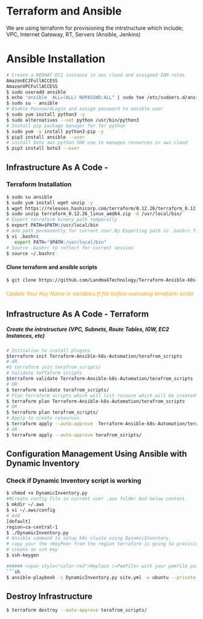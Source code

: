 # Terraform and Ansible
We are using terraform for provisioning the intrstructure which include; VPC, Internet Gateway, RT, Servers (Ansible, Jenkins)

# Ansible Installation
``` sh
# Create a REDHAT EC2 instance in aws cloud and assigned IAM roles
AmazonEC2FullACCESS
AmazonVPCFullACCESS
$ sudo useradd ansible
$ echo "ansible  ALL=(ALL) NOPASSWD:ALL" | sudo tee /etc/sudoers.d/ansible
$ sudo su - ansible
# Enable PassowrdLogin and assign password to ansible user
$ sudo yum install python3 -y
$ sudo alternatives --set python /usr/bin/python3
# Install pip package manager for for python 
$ sudo yum -y install python3-pip -y
$ pip3 install ansible --user
# install boto aws python SDK use to manages resources in aws cloud
$ pip3 install boto3 --user
```
## Infrastructure As A Code - 
### Terraform Installation

``` sh
$ sudo su ansible
$ sudo yum install wget unzip -y
$ wget https://releases.hashicorp.com/terraform/0.12.26/terraform_0.12.26_linux_amd64.zip
$ sudo unzip terraform_0.12.26_linux_amd64.zip -d /usr/local/bin/
# Export terraform binary path temporally
$ export PATH=$PATH:/usr/local/bin
# Add path permanently for current user.By Exporting path in .bashrc file at end of file.
$ vi .bashrc
   export PATH="$PATH:/usr/local/bin"
# Source .bashrc to reflect for current session
$ source ~/.bashrc   
```
#### Clone terraform and ansible scripts
``` sh
$ git clone https://github.com/LandmakTechnology/Terraform-Ansible-k8s-Automation.git

```
###### <span style="color:orange"> Update Your Key Name in variables.tf file before executing terraform script </span>

## Infrastructure As A Code - Terraform
##### Create the intrstructure (VPC, Subnets, Route Tables, IGW, EC2 Instances, etc)
``` sh
# Initialise to install plugins
$terraform init Terraform-Ansible-k8s-Automation/terafrom_scripts
# OR 
#$ terraform init terafrom_scripts/
# Validate teffaform scripts
$terraform validate Terraform-Ansible-k8s-Automation/terafrom_scripts
# OR
$ terraform validate terafrom_scripts/
# Plan terraform scripts which will list resouce which will be created
$ terraform plan Terraform-Ansible-k8s-Automation/terafrom_scripts
# OR
$ terraform plan terafrom_scripts/
# Apply to create resources
$ terraform apply --auto-approve  Terraform-Ansible-k8s-Automation/terafrom_scripts
# OR
$ terraform apply --auto-approve terafrom_scripts/
```
## Configuration Management Using Ansible with Dynamic Inventory
### Check if Dynamic Inventory script is working
``` sh
$ chmod +x DynamicInventory.py
##Create config file in current user .aws folder And below content.
$ mkdir ~/.aws
$ vi ~/.aws/config
# Add 
[default]
region=ca-central-1
$ ./DynamicInventory.py
# Ansible command to setup k8s cluste using DynamicInventory.
# copy your the <KeyPem> from the region terraform is going to provision your infrastructure into your ansible home directory
# create an ssh key
$ ssh-keygen

###### <span style="color:red">Replace \<Pemfile> with your pemfile path in server </span>
```sh
$ ansible-playbook -i DynamicInventory.py site.yml -u ubuntu --private-key=<PemFilePath>  --ssh-common-args "-o StrictHostKeyChecking=no"
```
##  Destroy Infrastructure  
```sh
$ terraform destroy --auto-approve terafrom_scripts/
```
